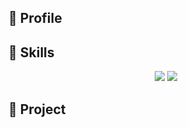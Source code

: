 ## :rocket:  Profile

## :rocket: Skills

<div align = "center">
    <img src = "https://img.shields.io/badge/Java-007396.svg?style=for-the-badge&logo=Java&logoColor=white"/>
    <img src = "https://img.shields.io/badge/Spring-6DB33F.svg?style=for-the-badge&logo=Spring&logoColor=white"/>
</div>


## :rocket: Project

